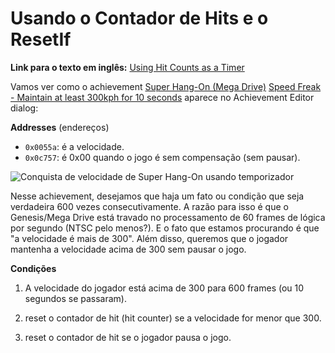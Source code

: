 # Usando o Contador de Hits e o ResetIf

**Link para o texto em inglês:** [Using Hit Counts as a Timer](/developer-docs/real-examples/using-hit-counts-as-a-timer)

Vamos ver como o achievement [Super Hang-On (Mega Drive)](http://retroachievements.org/Game/16) [Speed Freak - Maintain at least 300kph for 10 seconds](http://retroachievements.org/Achievement/71) aparece no Achievement Editor dialog:

**Addresses**
(endereços)

- `0x0055a`: é a velocidade.
- `0x0c757`: é 0x00 quando o jogo é sem compensação (sem pausar).

![Conquista de velocidade de Super Hang-On usando temporizador](/public/super-hang-on-timer-achievement-editor.png)

Nesse achievement, desejamos que haja um fato ou condição que seja verdadeira 600 vezes consecutivamente. A razão para isso é que o Genesis/Mega Drive está travado no processamento de 60 frames de lógica por segundo (NTSC pelo menos?). E o fato que estamos procurando é que "a velocidade é mais de 300". Além disso, queremos que o jogador mantenha a velocidade acima de 300 sem pausar o jogo.

**Condições**

1. A velocidade do jogador está acima de 300 para 600 frames (ou 10 segundos se passaram).

2. reset o contador de hit (hit counter) se a velocidade for menor que 300.

3. reset o contador de hit se o jogador pausa o jogo.
